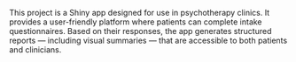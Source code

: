 This project is a Shiny app designed for use in psychotherapy clinics. It provides a user-friendly platform where patients can complete intake questionnaires. Based on their responses, the app generates structured reports — including visual summaries — that are accessible to both patients and clinicians.
